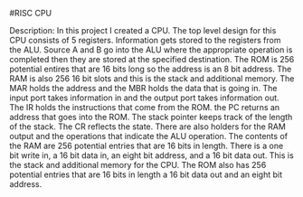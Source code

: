 #RISC CPU

Description: In this project I created a CPU. The top level design for this CPU consists of 5 registers. Information gets stored to the registers from the ALU. Source A and B go into the ALU where the appropriate operation is completed then they are stored at the specified destination. The ROM is 256 potential entires that are 16 bits long so the address is an 8 bit address. The RAM is also 256 16 bit slots and this is the stack and additional memory. The MAR holds the address and the MBR holds the data that is going in. The input port takes information in and the output port takes information out. The IR holds the instructions that come from the ROM. the PC returns an address that goes into the ROM. The stack pointer keeps track of the length of the stack. The CR reflects the state. There are also holders for the RAM output and the operations that indicate the ALU operation.
The contents of the RAM are 256 potential entries that are 16 bits in length. There is a one bit write in, a 16 bit data in, an eight bit address, and a 16 bit data out. This is the stack and additional memory for the CPU. The ROM also has 256 potential entries that are 16 bits in length a 16 bit data out and an eight bit address.
